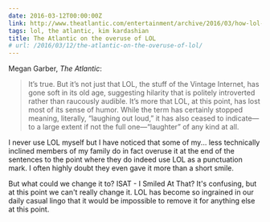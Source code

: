 ```yaml
---
date: 2016-03-12T00:00:00Z
link: http://www.theatlantic.com/entertainment/archive/2016/03/how-lol-became-a-punctuation-mark/472824/
tags: lol, the atlantic, kim kardashian
title: The Atlantic on the overuse of LOL
# url: /2016/03/12/the-atlantic-on-the-overuse-of-lol/
---
```


Megan Garber, *The Atlantic*:

>  It’s true. But it’s not just that LOL, the stuff of the Vintage Internet, has gone soft in its old age, suggesting hilarity that is politely introverted rather than raucously audible. It’s more that LOL, at this point, has lost most of its sense of humor. While the term has certainly stopped meaning, literally, “laughing out loud,” it has also ceased to indicate—to a large extent if not the full one—“laughter” of any kind at all.

I never use LOL myself but I have noticed that some of my... less technically inclined members of my family do in fact overuse it at the end of the sentences to the point where they do indeed use LOL as a punctuation mark. I often highly doubt they even gave it more than a short smile.

But what could we change it to? ISAT - I Smiled At That? It's confusing, but at this point we can't really change it. LOL has become so ingrained in our daily casual lingo that it would be impossible to remove it for anything else at this point.